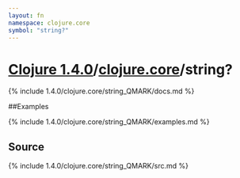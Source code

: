 ```yaml
---
layout: fn
namespace: clojure.core
symbol: "string?"
---
```


# [Clojure 1.4.0](../../)/[clojure.core](../)/string?

{% include 1.4.0/clojure.core/string_QMARK/docs.md %}

##Examples

{% include 1.4.0/clojure.core/string_QMARK/examples.md %}
## Source
{% include 1.4.0/clojure.core/string_QMARK/src.md %}

